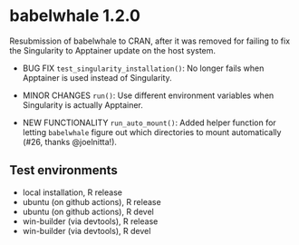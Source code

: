 # babelwhale 1.2.0

Resubmission of babelwhale to CRAN, after it was removed for failing to fix the Singularity to Apptainer update on the host system.


* BUG FIX `test_singularity_installation()`: No longer fails when Apptainer is used instead of Singularity.

* MINOR CHANGES `run()`: Use different environment variables when Singularity is actually Apptainer.

* NEW FUNCTIONALITY `run_auto_mount()`: Added helper function for letting `babelwhale` figure out which directories to mount automatically (#26, thanks @joelnitta!).


## Test environments
* local installation, R release
* ubuntu (on github actions), R release
* ubuntu (on github actions), R devel
* win-builder (via devtools), R release
* win-builder (via devtools), R devel
